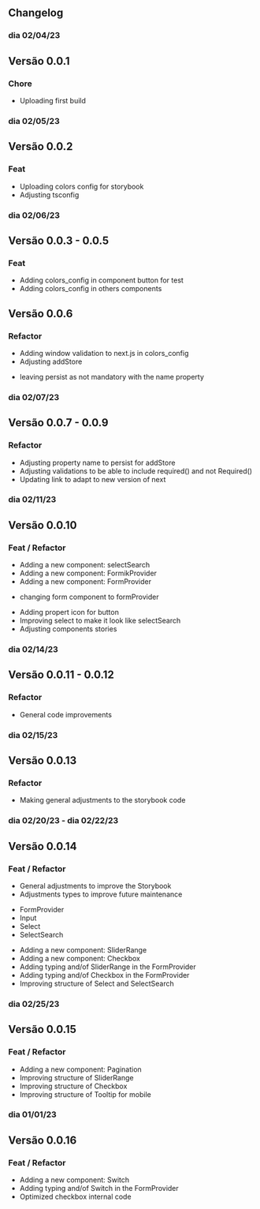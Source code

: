 ## Changelog


### dia 02/04/23
## Versão 0.0.1
### Chore
- Uploading first build

### dia 02/05/23

## Versão 0.0.2
### Feat
- Uploading colors config for storybook
- Adjusting tsconfig

### dia 02/06/23

## Versão 0.0.3 - 0.0.5
### Feat
- Adding colors_config in component button for test
- Adding colors_config in others components

## Versão 0.0.6
### Refactor
- Adding window validation to next.js in colors_config
- Adjusting addStore
* leaving persist as not mandatory with the name property

### dia 02/07/23
## Versão 0.0.7 - 0.0.9
### Refactor
- Adjusting property name to persist for addStore
- Adjusting validations to be able to include required() and not Required()
- Updating link to adapt to new version of next

### dia 02/11/23
## Versão 0.0.10
### Feat / Refactor
- Adding a new component: selectSearch
- Adding a new component: FormikProvider
- Adding a new component: FormProvider
* changing form component to formProvider
- Adding propert icon for button
- Improving select to make it look like selectSearch
- Adjusting components stories

### dia 02/14/23
## Versão 0.0.11 - 0.0.12
### Refactor
- General code improvements


### dia 02/15/23
## Versão 0.0.13
### Refactor
- Making general adjustments to the storybook code

### dia 02/20/23 - dia 02/22/23
## Versão 0.0.14
### Feat / Refactor 
- General adjustments to improve the Storybook
- Adjustments types to improve future maintenance
 * FormProvider
 * Input
 * Select
 * SelectSearch
- Adding a new component: SliderRange 
- Adding a new component: Checkbox 
- Adding typing and/of SliderRange in the FormProvider
- Adding typing and/of Checkbox in the FormProvider
- Improving structure of Select and SelectSearch

### dia 02/25/23
## Versão 0.0.15
### Feat / Refactor 
- Adding a new component: Pagination 
- Improving structure of SliderRange
- Improving structure of Checkbox
- Improving structure of Tooltip for mobile

### dia 01/01/23
## Versão 0.0.16
### Feat / Refactor 
- Adding a new component: Switch 
- Adding typing and/of Switch in the FormProvider
- Optimized checkbox internal code